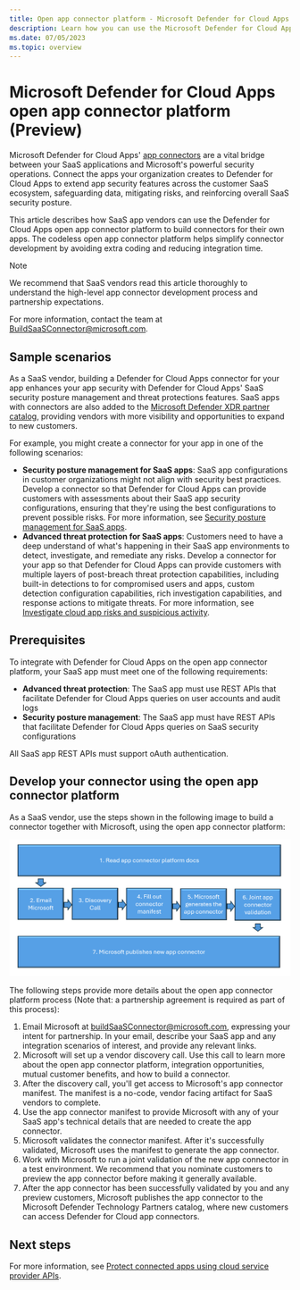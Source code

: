 ```yaml
---
title: Open app connector platform - Microsoft Defender for Cloud Apps
description: Learn how you can use the Microsoft Defender for Cloud Apps open app connector platform to build your own connector.
ms.date: 07/05/2023
ms.topic: overview
---
```


# Microsoft Defender for Cloud Apps open app connector platform (Preview)

Microsoft Defender for Cloud Apps' [app connectors](protect-connected-apps.md) are a vital bridge between your SaaS applications and Microsoft's powerful security operations. Connect the apps your organization creates to Defender for Cloud Apps to extend app security features across the customer SaaS ecosystem, safeguarding data, mitigating risks, and reinforcing overall SaaS security posture.

This article describes how SaaS app vendors can use the Defender for Cloud Apps open app connector platform to build connectors for their own apps. The codeless open app connector platform helps simplify connector development by avoiding extra coding and reducing integration time.

> [!NOTE]
> We recommend that SaaS vendors read this article thoroughly to understand the high-level app connector development process and partnership expectations.
>
> For more information, contact the team at [BuildSaaSConnector@microsoft.com](mailto:BuildSaaSConnector@microsoft.com).

## Sample scenarios

As a SaaS vendor, building a Defender for Cloud Apps connector for your app enhances your app security with Defender for Cloud Apps' SaaS security posture management and threat protections features. SaaS apps with connectors are also added to the [Microsoft Defender XDR partner catalog](/microsoft-365/security/defender-endpoint/technological-partners), providing vendors with more visibility and opportunities to expand to new customers.

For example, you might create a connector for your app in one of the following scenarios:

- **Security posture management for SaaS apps**: SaaS app configurations in customer organizations might not align with security best practices. Develop a connector so that Defender for Cloud Apps can provide customers with assessments about their SaaS app security configurations, ensuring that they're using the best configurations to prevent possible risks. For more information, see [Security posture management for SaaS apps](security-saas.md).
- **Advanced threat protection for SaaS apps**: Customers need to have a deep understand of what's happening in their SaaS app environments to detect, investigate, and remediate any risks. Develop a connector for your app so that Defender for Cloud Apps can provide customers with multiple layers of post-breach threat protection capabilities, including built-in detections to for compromised users and apps, custom detection configuration capabilities, rich investigation capabilities, and response actions to mitigate threats. For more information, see [Investigate cloud app risks and suspicious activity](investigate.md).

## Prerequisites

To integrate with Defender for Cloud Apps on the open app connector platform, your SaaS app must meet one of the following requirements:

- **Advanced threat protection**: The SaaS app must use REST APIs that facilitate Defender for Cloud Apps queries on user accounts and audit logs
- **Security posture management**: The SaaS app must have REST APIs that facilitate Defender for Cloud Apps queries on SaaS security configurations

All SaaS app REST APIs must support oAuth authentication.

## Develop your connector using the open app connector platform

As a SaaS vendor, use the steps shown in the following image to build a connector together with Microsoft, using the open app connector platform:

![A diagram of the app connector platform process.](media/connector-platform/app-connector-platform-process.png)

The following steps provide more details about the open app connector platform process (Note that: a partnership agreement is required as part of this process):

1. Email Microsoft at [buildSaaSConnector@microsoft.com](mailto:buildSaaSConnector@microsoft.com), expressing your intent for partnership. In your email, describe your SaaS app and any integration scenarios of interest, and provide any relevant links.
1. Microsoft will set up a vendor discovery call. Use this call to learn more about the open app connector platform, integration opportunities, mutual customer benefits, and how to build a connector.
1. After the discovery call, you'll get access to Microsoft's app connector manifest. The manifest is a no-code, vendor facing artifact for SaaS vendors to complete. 
1. Use the app connector manifest to provide Microsoft with any of your SaaS app's technical details that are needed to create the app connector.
1. Microsoft validates the connector manifest. After it's successfully validated, Microsoft uses the manifest to generate the app connector.
1. Work with Microsoft to run a joint validation of the new app connector in a test environment. We recommend that you nominate customers to preview the app connector before making it generally available.
1. After the app connector has been successfully validated by you and any preview customers, Microsoft publishes the app connector to the Microsoft Defender Technology Partners catalog, where new customers can access Defender for Cloud app connectors.

## Next steps

For more information, see [Protect connected apps using cloud service provider APIs](protect-connected-apps.md).






